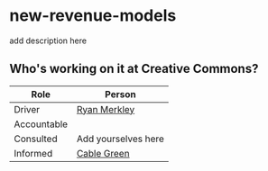 # new-revenue-models
add description here

## Who's working on it at Creative Commons?

| Role  | Person |
| ------------- | ------------- |
| Driver  | [Ryan Merkley](https://github.com/ryanmerkley)  |
| Accountable  |   |
| Consulted | Add yourselves here |
| Informed | [Cable Green](https://github.com/cablegreen) |
